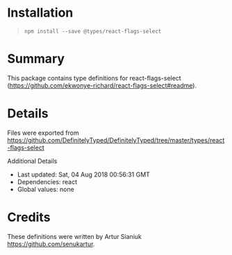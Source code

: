 # Installation
> `npm install --save @types/react-flags-select`

# Summary
This package contains type definitions for react-flags-select (https://github.com/ekwonye-richard/react-flags-select#readme).

# Details
Files were exported from https://github.com/DefinitelyTyped/DefinitelyTyped/tree/master/types/react-flags-select

Additional Details
 * Last updated: Sat, 04 Aug 2018 00:56:31 GMT
 * Dependencies: react
 * Global values: none

# Credits
These definitions were written by Artur Sianiuk <https://github.com/senukartur>.
